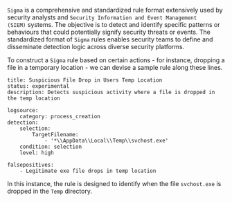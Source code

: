 `Sigma` is a comprehensive and standardized rule format extensively used by security analysts and `Security Information and Event Management (SIEM)` systems. The objective is to detect and identify specific patterns or behaviours that could potentially signify security threats or events. The standardized format of `Sigma` rules enables security teams to define and disseminate detection logic across diverse security platforms.

To construct a `Sigma` rule based on certain actions - for instance, dropping a file in a temporary location - we can devise a sample rule along these lines.

```sigma
title: Suspicious File Drop in Users Temp Location
status: experimental
description: Detects suspicious activity where a file is dropped in the temp location

logsource:
    category: process_creation
detection:
    selection:
        TargetFilename:
            - '*\\AppData\\Local\\Temp\\svchost.exe'
    condition: selection
    level: high

falsepositives:
    - Legitimate exe file drops in temp location
```

In this instance, the rule is designed to identify when the file `svchost.exe` is dropped in the `Temp` directory.
